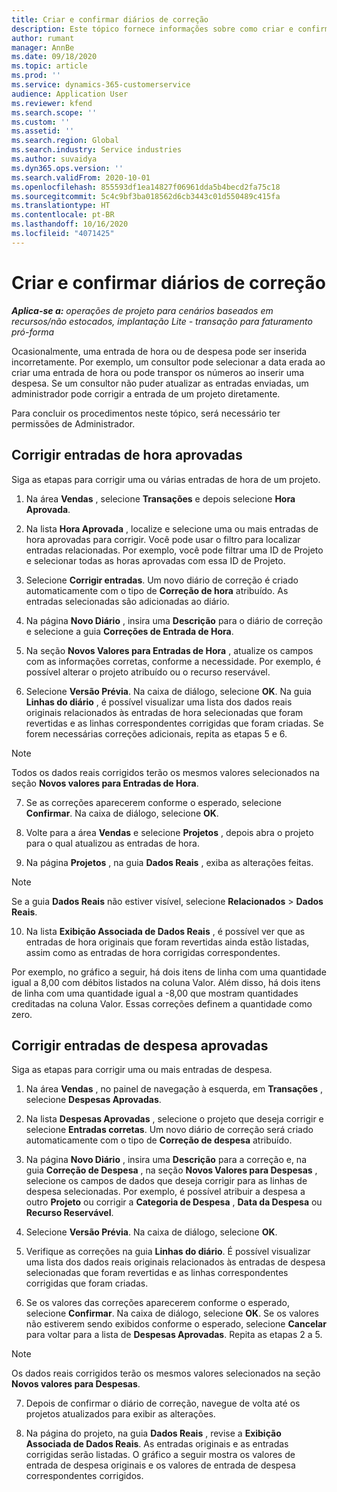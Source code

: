 ```yaml
---
title: Criar e confirmar diários de correção
description: Este tópico fornece informações sobre como criar e confirmar um diário de correção.
author: rumant
manager: AnnBe
ms.date: 09/18/2020
ms.topic: article
ms.prod: ''
ms.service: dynamics-365-customerservice
audience: Application User
ms.reviewer: kfend
ms.search.scope: ''
ms.custom: ''
ms.assetid: ''
ms.search.region: Global
ms.search.industry: Service industries
ms.author: suvaidya
ms.dyn365.ops.version: ''
ms.search.validFrom: 2020-10-01
ms.openlocfilehash: 855593df1ea14827f06961dda5b4becd2fa75c18
ms.sourcegitcommit: 5c4c9bf3ba018562d6cb3443c01d550489c415fa
ms.translationtype: HT
ms.contentlocale: pt-BR
ms.lasthandoff: 10/16/2020
ms.locfileid: "4071425"
---
```

# <a name="create-and-confirm-correction-journals"></a>Criar e confirmar diários de correção

_**Aplica-se a:** operações de projeto para cenários baseados em recursos/não estocados, implantação Lite - transação para faturamento pró-forma_

Ocasionalmente, uma entrada de hora ou de despesa pode ser inserida incorretamente. Por exemplo, um consultor pode selecionar a data erada ao criar uma entrada de hora ou pode transpor os números ao inserir uma despesa. Se um consultor não puder atualizar as entradas enviadas, um administrador pode corrigir a entrada de um projeto diretamente.

Para concluir os procedimentos neste tópico, será necessário ter permissões de Administrador.

## <a name="correct-approved-time-entries"></a>Corrigir entradas de hora aprovadas     

Siga as etapas para corrigir uma ou várias entradas de hora de um projeto.

1. Na área **Vendas** , selecione **Transações** e depois selecione **Hora Aprovada**. 

2. Na lista **Hora Aprovada** , localize e selecione uma ou mais entradas de hora aprovadas para corrigir. Você pode usar o filtro para localizar entradas relacionadas. Por exemplo, você pode filtrar uma ID de Projeto e selecionar todas as horas aprovadas com essa ID de Projeto.

3. Selecione **Corrigir entradas**. Um novo diário de correção é criado automaticamente com o tipo de **Correção de hora** atribuído. As entradas selecionadas são adicionadas ao diário. 

4. Na página **Novo Diário** , insira uma **Descrição** para o diário de correção e selecione a guia **Correções de Entrada de Hora**.  

5. Na seção **Novos Valores para Entradas de Hora** , atualize os campos com as informações corretas, conforme a necessidade. Por exemplo, é possível alterar o projeto atribuído ou o recurso reservável.

6. Selecione **Versão Prévia**. Na caixa de diálogo, selecione **OK**. Na guia **Linhas do diário** , é possível visualizar uma lista dos dados reais originais relacionados às entradas de hora selecionadas que foram revertidas e as linhas correspondentes corrigidas que foram criadas. Se forem necessárias correções adicionais, repita as etapas 5 e 6. 

> [!NOTE]
> Todos os dados reais corrigidos terão os mesmos valores selecionados na seção **Novos valores para Entradas de Hora**.

7. Se as correções aparecerem conforme o esperado, selecione **Confirmar**. Na caixa de diálogo, selecione **OK**.

8. Volte para a área **Vendas** e selecione **Projetos** , depois abra o projeto para o qual atualizou as entradas de hora. 

9. Na página **Projetos** , na guia **Dados Reais** , exiba as alterações feitas. 

> [!NOTE]
> Se a guia **Dados Reais** não estiver visível, selecione **Relacionados** > **Dados Reais**.  

10. Na lista **Exibição Associada de Dados Reais** , é possível ver que as entradas de hora originais que foram revertidas ainda estão listadas, assim como as entradas de hora corrigidas correspondentes. 

Por exemplo, no gráfico a seguir, há dois itens de linha com uma quantidade igual a 8,00 com débitos listados na coluna Valor. Além disso, há dois itens de linha com uma quantidade igual a -8,00 que mostram quantidades creditadas na coluna Valor. Essas correções definem a quantidade como zero.

 
## <a name="correct-approved-expense-entries"></a>Corrigir entradas de despesa aprovadas

Siga as etapas para corrigir uma ou mais entradas de despesa. 

1. Na área **Vendas** , no painel de navegação à esquerda, em **Transações** , selecione **Despesas Aprovadas**.

2. Na lista **Despesas Aprovadas** , selecione o projeto que deseja corrigir e selecione **Entradas corretas**. Um novo diário de correção será criado automaticamente com o tipo de **Correção de despesa** atribuído. 

3. Na página **Novo Diário** , insira uma **Descrição** para a correção e, na guia **Correção de Despesa** , na seção **Novos Valores para Despesas** , selecione os campos de dados que deseja corrigir para as linhas de despesa selecionadas. Por exemplo, é possível atribuir a despesa a outro **Projeto** ou corrigir a **Categoria de Despesa** , **Data da Despesa** ou **Recurso Reservável**.

4. Selecione **Versão Prévia**. Na caixa de diálogo, selecione **OK**. 

5. Verifique as correções na guia **Linhas do diário**. É possível visualizar uma lista dos dados reais originais relacionados às entradas de despesa selecionadas que foram revertidas e as linhas correspondentes corrigidas que foram criadas.

6. Se os valores das correções aparecerem conforme o esperado, selecione **Confirmar**. Na caixa de diálogo, selecione **OK**. Se os valores não estiverem sendo exibidos conforme o esperado, selecione **Cancelar** para voltar para a lista de **Despesas Aprovadas**. Repita as etapas 2 a 5. 

> [!NOTE]
> Os dados reais corrigidos terão os mesmos valores selecionados na seção **Novos valores para Despesas**.

7. Depois de confirmar o diário de correção, navegue de volta até os projetos atualizados para exibir as alterações.  

8. Na página do projeto, na guia **Dados Reais** , revise a **Exibição Associada de Dados Reais**. As entradas originais e as entradas corrigidas serão listadas. O gráfico a seguir mostra os valores de entrada de despesa originais e os valores de entrada de despesa correspondentes corrigidos. 


